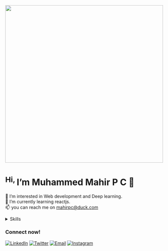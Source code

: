 </div><div align="left"><img src="https://media3.giphy.com/media/mTPjPA6SSXgTsnZ1Dh/giphy.gif?cid=ecf05e478nzvgzb4go01dip1ldak4zx92on1a1s3lzicibze&rid=giphy.gif&ct=g&autoplay=1"  width="500"/>
</div>

# <sup>Hi,    </sup>    I’m Muhammed Mahir P C 👋

👀 I’m interested in Web development and Deep learning.                           
🌱 I’m currently learning reactjs.                           
📫 you can reach me on mahirpc@duck.com                                                  

<details>
<summary> Skills</summary>
 
 - [x] ![HTML5](https://img.shields.io/badge/HTML5-092E20?style=flat-square&logo=html5&logoColor=white) HTML 
 - [x] ![CSS](https://img.shields.io/badge/CSS-092K20?style=flat-square&logo=CascadingStyleSheets&logoColor=white) CSS
 - [x] ![Bootstrap](https://img.shields.io/badge/Bootstrap-573D7C?style=flat-square&logo=bootstrap&logoColor=white) Bootstrap
 - [x] ![JS](https://img.shields.io/badge/JS-20C4CB?style=flat-square&logo=javascript&logoColor=white) Javascript
 - [x] ![Python](https://img.shields.io/badge/Python-3776AB?style=flat-square&logo=python&logoColor=white) Python
 - [x] ![ML](https://img.shields.io/badge/ML-bd9bef?style=flat-square&logo=machinelearning&logoColor=blue) Machine Learning
 - [x] ![DL](https://img.shields.io/badge/DL-T1A8FF?style=flat-square&logo=deeplearning&logoColor=blue)Deep Learning
 - [ ] ![reactJS](https://img.shields.io/badge/reactJS-27bcf7?style=flat-square&logo=react&logoColor=white) reactJS
 - [ ] ![MongoDB](https://img.shields.io/badge/MongoDB-A1Q8FB?style=flat-square&logo=mongodb&logoColor=white) MongoDB
 - [ ] ![ExpressJS](https://img.shields.io/badge/ExpressJS-a3a010?style=flat-square&logo=express&logoColor=white) ExpressJS
 
</details>


### Connect now!
[![LinkedIn](https://img.shields.io/badge/LinkedIn-0077B5?style=flat-square&logo=linkedin&logoColor=white)](https://www.linkedin.com/in/muhammed-mahir/)
[![Twitter](https://img.shields.io/badge/Twitter-1DA1F2?style=flat-square&logo=twitter&logoColor=white)](https://twitter.com/muhammedmahirpc)
[![Email](https://img.shields.io/badge/Email-D14836?style=flat-square&logo=gmail&logoColor=white)](mailto:mahirpc@duck.com)
[![Instagram](https://img.shields.io/badge/Instagram-E4405F?style=flat-square&logo=instagram&logoColor=white)](https://instagram.com/mahir_p_c/)
